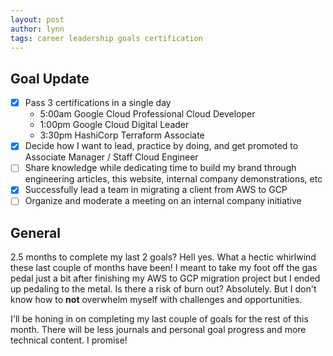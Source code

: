 ```yaml
---
layout: post
author: lynn
tags: career leadership goals certification
---
```


<!--
<a href="" target="_blank"></a>

&nbsp;

<figure><center><img src="/assets/images/" style="width:100%">
<figcaption></figcaption></center></figure><br>

[another post]({% post_url 2021-11-03-journal %}))
-->

## Goal Update
- [x] Pass 3 certifications in a single day
  - 5:00am Google Cloud Professional Cloud Developer
  - 1:00pm Google Cloud Digital Leader
  - 3:30pm HashiCorp Terraform Associate
- [x] Decide how I want to lead, practice by doing, and get promoted to Associate Manager / Staff Cloud Engineer
- [ ] Share knowledge while dedicating time to build my brand through engineering articles, this website, internal company demonstrations, etc
- [x] Successfully lead a team in migrating a client from AWS to GCP
- [ ] Organize and moderate a meeting on an internal company initiative

## General
2.5 months to complete my last 2 goals? Hell yes. What a hectic whirlwind these last couple of months have been! I meant to take my foot off the gas pedal just a bit after finishing my AWS to GCP migration project but I ended up pedaling to the metal. Is there a risk of burn out? Absolutely. But I don't know how to **not** overwhelm myself with challenges and opportunities.

I'll be honing in on completing my last couple of goals for the rest of this month. There will be less journals and personal goal progress and more technical content. I promise!
